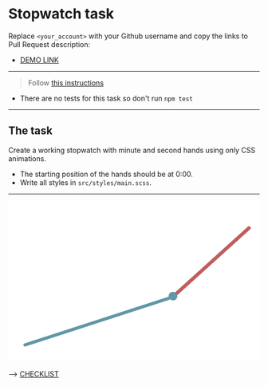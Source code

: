 # Stopwatch task

Replace `<your_account>` with your Github username and copy the links to Pull Request description:

- [DEMO LINK](https://ArturErmolenko.github.io/layout_stop-watch/)

---

> Follow [this instructions](https://github.com/mate-academy/layout_task-guideline#how-to-solve-the-layout-tasks-on-github)

- There are no tests for this task so don't run `npm test`

---

## The task

Create a working stopwatch with minute and second hands using only CSS animations.

- The starting position of the hands should be at 0:00.
- Write all styles in `src/styles/main.scss`.

---

![demo](stopwatch.png)

--> [CHECKLIST](https://github.com/mate-academy/layout_stop-watch/blob/master/checklist.md)
